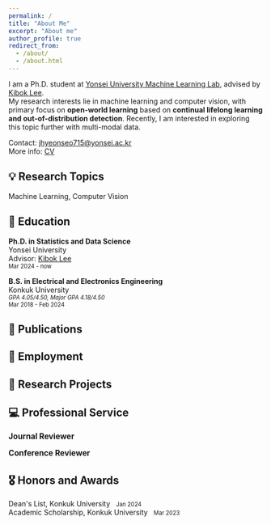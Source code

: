 ```yaml
---
permalink: /
title: "About Me"
excerpt: "About me"
author_profile: true
redirect_from: 
  - /about/
  - /about.html
---
```

I am a Ph.D. student at [Yonsei University Machine Learning Lab](https://ml.yonsei.ac.kr/), advised by [Kibok Lee](https://sites.google.com/site/kibok90).  
My research interests lie in machine learning and computer vision, with primary focus on **open-world learning** based on **continual lifelong learning and out-of-distribution detection**. 
Recently, I am interested in exploring this topic further with multi-modal data.  
  
Contact: jhyeonseo715@yonsei.ac.kr  
More info: [CV](https://jhyeonseo.github.io/files/CV_Hyeonseo_Jang.pdf)  
  
💡 Research Topics
------
Machine Learning, Computer Vision  
  
📖 Education
------
**Ph.D. in Statistics and Data Science**  
Yonsei University  
Advisor: [Kibok Lee](https://sites.google.com/site/kibok90)  
<span style="font-size:80%">Mar 2024 - now  </span>  
  
**B.S. in Electrical and Electronics Engineering**  
Konkuk University  
<span style="font-size:80%">*GPA 4.05/4.50, Major GPA 4.18/4.50*  </span>  
<span style="font-size:80%">Mar 2018 - Feb 2024  </span>  
  
📝 Publications
------
  
  
  
  
  
💼 Employment
------
  
  
  
  
  
📌 Research Projects
------
  
  
  

  
💻 Professional Service
------
<span style="font-size:110%">**Journal Reviewer**  </span>  
  
<span style="font-size:110%">**Conference Reviewer**  </span>  
  
🎖 Honors and Awards  
------
Dean's List, Konkuk University&nbsp;&nbsp;&nbsp;<span style="font-size:80%">Jan 2024  </span>  
Academic Scholarship, Konkuk University&nbsp;&nbsp;&nbsp;<span style="font-size:80%">Mar 2023  </span>  
